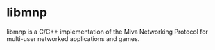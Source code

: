 # libmnp
libmnp is a C/C++ implementation of the Miva Networking Protocol for multi-user networked applications and games.
